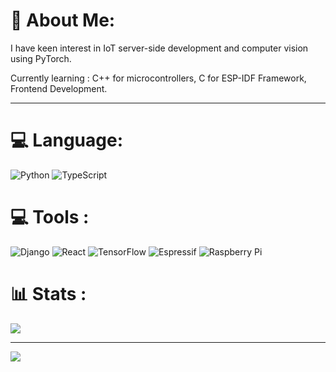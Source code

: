 # 💫 About Me:
I have keen interest in IoT server-side development and computer vision using PyTorch. 

Currently learning : C++ for microcontrollers, C for ESP-IDF Framework, Frontend Development.

<hr/>

# 💻 Language:
![Python](https://img.shields.io/badge/python-3670A0?style=flat&logo=python&logoColor=ffdd54) ![TypeScript](https://img.shields.io/badge/typescript-%23007ACC.svg?style=flat&logo=typescript&logoColor=white) 


# 💻 Tools :
![Django](https://img.shields.io/badge/django-%23092E20.svg?style=flat&logo=django&logoColor=white) ![React](https://img.shields.io/badge/react-%2320232a.svg?style=flat&logo=react&logoColor=%2361DAFB) ![TensorFlow](https://img.shields.io/badge/TensorFlow-%23FF6F00.svg?style=flat&logo=TensorFlow&logoColor=white) ![Espressif](https://img.shields.io/badge/espressif-E7352C.svg?style=flat&logo=espressif&logoColor=white) ![Raspberry Pi](https://img.shields.io/badge/-RaspberryPi-C51A4A?style=flat&logo=Raspberry-Pi)

# 📊 Stats :
![](https://github-readme-stats.vercel.app/api/top-langs/?username=rayhankimi&theme=dark&hide_border=false&include_all_commits=false&count_private=false&layout=compact)

---
[![](https://visitcount.itsvg.in/api?id=rayhankimi&icon=0&color=0)](https://visitcount.itsvg.in)

<!-- Proudly created with GPRM ( https://gprm.itsvg.in ) -->
